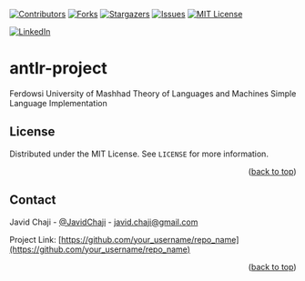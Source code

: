<a name="readme-top"></a>


[![Contributors][contributors-shield]][contributors-url]
[![Forks][forks-shield]][forks-url]
[![Stargazers][stars-shield]][stars-url]
[![Issues][issues-shield]][issues-url]
[![MIT License][license-shield]][license-url]



[![LinkedIn][linkedin-shield]][javid-linkedin-url]

# antlr-project

Ferdowsi University of Mashhad Theory of Languages and Machines Simple Language Implementation


<!-- LICENSE -->
## License

Distributed under the MIT License. See `LICENSE` for more information.

<p align="right">(<a href="#readme-top">back to top</a>)</p>



<!-- CONTACT -->
## Contact

Javid Chaji - [@JavidChaji](https://twitter.com/JavidChaji) - javid.chaji@gmail.com

Project Link: [https://github.com/your_username/repo_name](https://github.com/your_username/repo_name)

<p align="right">(<a href="#readme-top">back to top</a>)</p>




<!-- MARKDOWN LINKS & IMAGES -->
<!-- https://www.markdownguide.org/basic-syntax/#reference-style-links -->
<!-- https://ileriayo.github.io/markdown-badges/ -->

<!-- Contributors -->
[contributors-shield]: https://img.shields.io/github/contributors/javidchaji/FUM-Theory-of-Languages-and-Machines-Simple-Language-Implementation.svg?style=for-the-badge

[contributors-url]: https://github.com/javidchaji/FUM-Theory-of-Languages-and-Machines-Simple-Language-Implementation/graphs/contributors

<!-- Forks -->
[forks-shield]: https://img.shields.io/github/forks/javidchaji/FUM-Theory-of-Languages-and-Machines-Simple-Language-Implementation.svg?style=for-the-badge

[forks-url]: https://github.com/javidchaji/FUM-Theory-of-Languages-and-Machines-Simple-Language-Implementation/network/members


<!-- Stars -->
[stars-shield]: https://img.shields.io/github/stars/javidchaji/FUM-Theory-of-Languages-and-Machines-Simple-Language-Implementation.svg?style=for-the-badge

[stars-url]: https://github.com/javidchaji/FUM-Theory-of-Languages-and-Machines-Simple-Language-Implementation/stargazers


<!-- Issues -->
[issues-shield]: https://img.shields.io/github/issues/javidchaji/FUM-Theory-of-Languages-and-Machines-Simple-Language-Implementation.svg?style=for-the-badge

[issues-url]: https://github.com/javidchaji/FUM-Theory-of-Languages-and-Machines-Simple-Language-Implementation/issues


<!-- License -->
[license-shield]: https://img.shields.io/github/license/javidchaji/FUM-Theory-of-Languages-and-Machines-Simple-Language-Implementation.svg?style=for-the-badge

[license-url]: https://github.com/javidchaji/FUM-Theory-of-Languages-and-Machines-Simple-Language-Implementation/blob/master/LICENSE


<!-- Linkedin -->
[linkedin-shield]: https://img.shields.io/badge/linkedin-%230077B5.svg?style=for-the-badge&logo=linkedin&logoColor=white

[javid-linkedin-url]: https://linkedin.com/in/javidchaji

